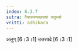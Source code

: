 ```yaml
---
index: 6.3.7
sutra: वैयाकरणाख्यायां चतुर्थ्याः
vritti: adhikara
---
```


 अलुग् [6।3।1]  उत्तरपदे [6।3।1] 